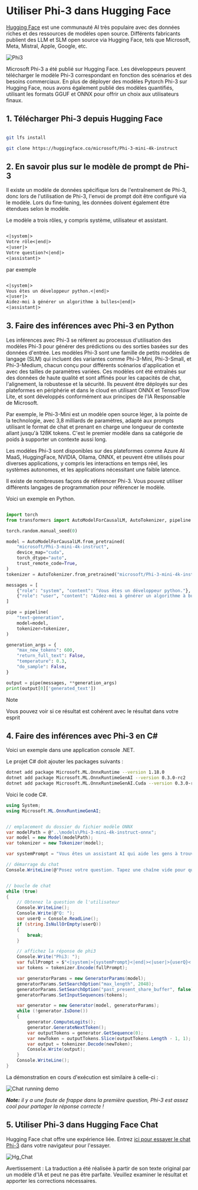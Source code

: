 # **Utiliser Phi-3 dans Hugging Face**

[Hugging Face](https://huggingface.co/) est une communauté AI très populaire avec des données riches et des ressources de modèles open source. Différents fabricants publient des LLM et SLM open source via Hugging Face, tels que Microsoft, Meta, Mistral, Apple, Google, etc.

![Phi3](../../../../translated_images/Hg_Phi3.dc94956455e775c886b69f7430a05b7a42aab729a81fa4083c906812edb475f8.fr.png)

Microsoft Phi-3 a été publié sur Hugging Face. Les développeurs peuvent télécharger le modèle Phi-3 correspondant en fonction des scénarios et des besoins commerciaux. En plus de déployer des modèles Pytorch Phi-3 sur Hugging Face, nous avons également publié des modèles quantifiés, utilisant les formats GGUF et ONNX pour offrir un choix aux utilisateurs finaux.


## **1. Télécharger Phi-3 depuis Hugging Face**

```bash

git lfs install 

git clone https://huggingface.co/microsoft/Phi-3-mini-4k-instruct

```

## **2. En savoir plus sur le modèle de prompt de Phi-3**

Il existe un modèle de données spécifique lors de l'entraînement de Phi-3, donc lors de l'utilisation de Phi-3, l'envoi de prompt doit être configuré via le modèle. Lors du fine-tuning, les données doivent également être étendues selon le modèle.

Le modèle a trois rôles, y compris système, utilisateur et assistant.

```txt

<|system|>
Votre rôle<|end|>
<|user|>
Votre question?<|end|>
<|assistant|>

```

par exemple

```txt

<|system|>
Vous êtes un développeur python.<|end|>
<|user|>
Aidez-moi à générer un algorithme à bulles<|end|>
<|assistant|>

```

## **3. Faire des inférences avec Phi-3 en Python**

Les inférences avec Phi-3 se réfèrent au processus d'utilisation des modèles Phi-3 pour générer des prédictions ou des sorties basées sur des données d'entrée. Les modèles Phi-3 sont une famille de petits modèles de langage (SLM) qui incluent des variantes comme Phi-3-Mini, Phi-3-Small, et Phi-3-Medium, chacun conçu pour différents scénarios d'application et avec des tailles de paramètres variées. Ces modèles ont été entraînés sur des données de haute qualité et sont affinés pour les capacités de chat, l'alignement, la robustesse et la sécurité. Ils peuvent être déployés sur des plateformes en périphérie et dans le cloud en utilisant ONNX et TensorFlow Lite, et sont développés conformément aux principes de l'IA Responsable de Microsoft.

Par exemple, le Phi-3-Mini est un modèle open source léger, à la pointe de la technologie, avec 3,8 milliards de paramètres, adapté aux prompts utilisant le format de chat et prenant en charge une longueur de contexte allant jusqu'à 128K tokens. C'est le premier modèle dans sa catégorie de poids à supporter un contexte aussi long.

Les modèles Phi-3 sont disponibles sur des plateformes comme Azure AI MaaS, HuggingFace, NVIDIA, Ollama, ONNX, et peuvent être utilisés pour diverses applications, y compris les interactions en temps réel, les systèmes autonomes, et les applications nécessitant une faible latence.

Il existe de nombreuses façons de référencer Phi-3. Vous pouvez utiliser différents langages de programmation pour référencer le modèle.

Voici un exemple en Python.

```python

import torch
from transformers import AutoModelForCausalLM, AutoTokenizer, pipeline

torch.random.manual_seed(0)

model = AutoModelForCausalLM.from_pretrained(
    "microsoft/Phi-3-mini-4k-instruct", 
    device_map="cuda", 
    torch_dtype="auto", 
    trust_remote_code=True, 
)
tokenizer = AutoTokenizer.from_pretrained("microsoft/Phi-3-mini-4k-instruct")

messages = [
    {"role": "system", "content": "Vous êtes un développeur python."},
    {"role": "user", "content": "Aidez-moi à générer un algorithme à bulles"},
]

pipe = pipeline(
    "text-generation",
    model=model,
    tokenizer=tokenizer,
)

generation_args = {
    "max_new_tokens": 600,
    "return_full_text": False,
    "temperature": 0.3,
    "do_sample": False,
}

output = pipe(messages, **generation_args)
print(output[0]['generated_text'])


```

> [!NOTE]
> Vous pouvez voir si ce résultat est cohérent avec le résultat dans votre esprit

## **4. Faire des inférences avec Phi-3 en C#**

Voici un exemple dans une application console .NET.

Le projet C# doit ajouter les packages suivants :

```bash
dotnet add package Microsoft.ML.OnnxRuntime --version 1.18.0
dotnet add package Microsoft.ML.OnnxRuntimeGenAI --version 0.3.0-rc2
dotnet add package Microsoft.ML.OnnxRuntimeGenAI.Cuda --version 0.3.0-rc2
```

Voici le code C#.

```csharp
using System;
using Microsoft.ML.OnnxRuntimeGenAI;


// emplacement du dossier du fichier modèle ONNX
var modelPath = @"..\models\Phi-3-mini-4k-instruct-onnx";
var model = new Model(modelPath);
var tokenizer = new Tokenizer(model);

var systemPrompt = "Vous êtes un assistant AI qui aide les gens à trouver des informations. Répondez aux questions de manière directe. Ne partagez pas plus d'informations que celles demandées par les utilisateurs.";

// démarrage du chat
Console.WriteLine(@"Posez votre question. Tapez une chaîne vide pour quitter.");


// boucle de chat
while (true)
{
    // Obtenez la question de l'utilisateur
    Console.WriteLine();
    Console.Write(@"Q: ");
    var userQ = Console.ReadLine();    
    if (string.IsNullOrEmpty(userQ))
    {
        break;
    }

    // affichez la réponse de phi3
    Console.Write("Phi3: ");
    var fullPrompt = $"<|system|>{systemPrompt}<|end|><|user|>{userQ}<|end|><|assistant|>";
    var tokens = tokenizer.Encode(fullPrompt);

    var generatorParams = new GeneratorParams(model);
    generatorParams.SetSearchOption("max_length", 2048);
    generatorParams.SetSearchOption("past_present_share_buffer", false);
    generatorParams.SetInputSequences(tokens);

    var generator = new Generator(model, generatorParams);
    while (!generator.IsDone())
    {
        generator.ComputeLogits();
        generator.GenerateNextToken();
        var outputTokens = generator.GetSequence(0);
        var newToken = outputTokens.Slice(outputTokens.Length - 1, 1);
        var output = tokenizer.Decode(newToken);
        Console.Write(output);
    }
    Console.WriteLine();
}
```

La démonstration en cours d'exécution est similaire à celle-ci :

![Chat running demo](../../../../imgs/02/csharp/20SampleConsole.gif)

***Note:** il y a une faute de frappe dans la première question, Phi-3 est assez cool pour partager la réponse correcte !*

## **5. Utiliser Phi-3 dans Hugging Face Chat**

Hugging Face chat offre une expérience liée. Entrez [ici pour essayer le chat Phi-3](https://huggingface.co/chat/models/microsoft/Phi-3-mini-4k-instruct) dans votre navigateur pour l'essayer.

![Hg_Chat](../../../../translated_images/Hg_Chat.6ca1ac61a91bc770f0fb8043586eaf117397de78a5f3c77dac81a6f115c5347c.fr.png)

Avertissement : La traduction a été réalisée à partir de son texte original par un modèle d'IA et peut ne pas être parfaite. 
Veuillez examiner le résultat et apporter les corrections nécessaires.